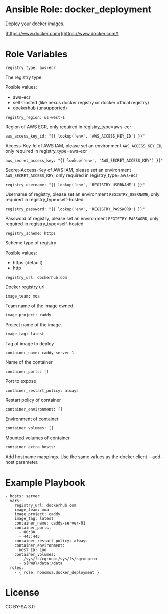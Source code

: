 # Ansible Role: docker_deployment

Deploy your docker images.

[https://www.docker.com/](https://www.docker.com/)

# Role Variables

```
registry_type: aws-ecr
```

The registry type.

Posible values:
 * aws-ecr
 * self-hosted (like nexus docker registry or docker offical registry)
 * ~~dockerhub~~ (unsupported)

```
registry_region: us-west-1
```

Region of AWS ECR, only required in registry_type=aws-ecr

```
aws_access_key_id: "{{ lookup('env', 'AWS_ACCESS_KEY_ID') }}"
```

Access-Key-Id of AWS IAM, please set an environment `AWS_ACCESS_KEY_ID`, only required in registry_type=aws-ecr

```
aws_secret_access_key: "{{ lookup('env', 'AWS_SECRET_ACCESS_KEY') }}"
```

Secret-Access-Key of AWS IAM, please set an environment `AWS_SECRET_ACCESS_KEY`, only required in registry_type=aws-ecr

```
registry_username: "{{ lookup('env', 'REGISTRY_USERNAME') }}"
```

Username of registry, please set an environment `REGISTRY_USERNAME`, only required in registry_type=self-hosted

```
registry_password: "{{ lookup('env', 'REGISTRY_PASSWORD') }}"
```

Password of registry, please set an environment `REGISTRY_PASSWORD`, only required in registry_type=self-hosted

```
registry_scheme: https
```

Scheme type of registry

Posible values:
 * https (default)
 * http

```
registry_url: dockerhub.com
```

Docker registry url

```
image_team: moa
```

Team name of the image owned.

```
image_project: caddy
```

Project name of the image.

```
image_tag: latest
```

Tag of image to deploy

```
container_name: caddy-server-1
```

Name of the container

```
container_ports: []
```

Port to expose

```
container_restart_policy: always
```

Restart policy of container

```
container_environment: []
```

Environment of container

```
container_volumes: []
```

Mounted volumes of container

```
container_extra_hosts:
```

Add hostname mappings. Use the same values as the docker client --add-host parameter.

# Example Playbook

```
- hosts: server
  vars:
    registry_url: dockerhub.com
    image_team: moa
    image_project: caddy
    image_tag: latest
    container_name: caddy-server-01
    container_ports:
      - 80:80
      - 443:443
    container_restart_policy: always
    container_environment:
      HOST_ID: 100
    container_volumes:
      - /sys/fs/cgroup:/sys/fs/cgroup:ro
      - ${PWD}/data:/data
  roles:
    - { role: honomoa.docker_deployment }
```

# License
CC BY-SA 3.0

